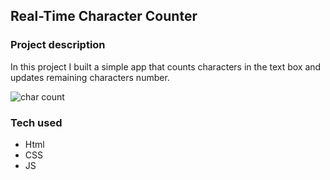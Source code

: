## Real-Time Character Counter

### Project description

In this project I built a simple app that counts characters in the text box and updates remaining characters number.

![char count](https://user-images.githubusercontent.com/89424060/189509517-01af2dd5-ccd4-44d2-92b9-c9d38224f28b.png)

### Tech used

+ Html
+ CSS
+ JS
